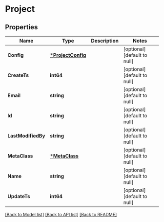 # Project

## Properties
Name | Type | Description | Notes
------------ | ------------- | ------------- | -------------
**Config** | [***ProjectConfig**](ProjectConfig.md) |  | [optional] [default to null]
**CreateTs** | **int64** |  | [optional] [default to null]
**Email** | **string** |  | [optional] [default to null]
**Id** | **string** |  | [optional] [default to null]
**LastModifiedBy** | **string** |  | [optional] [default to null]
**MetaClass** | [***MetaClass**](MetaClass.md) |  | [optional] [default to null]
**Name** | **string** |  | [optional] [default to null]
**UpdateTs** | **int64** |  | [optional] [default to null]

[[Back to Model list]](../README.md#documentation-for-models) [[Back to API list]](../README.md#documentation-for-api-endpoints) [[Back to README]](../README.md)


